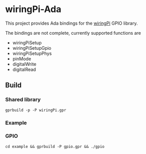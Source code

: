 # wiringPi-Ada

This project provides Ada bindings for the [wiringPi](http://wiringpi.com/) GPIO library.

The bindings are not complete, currently supported functions are

 - wiringPiSetup
 - wiringPiSetupGpio
 - wiringPiSetupPhys
 - pinMode
 - digitalWrite
 - digitalRead

## Build

### Shared library

`gprbuild -p -P wiringPi.gpr`

### Example

### GPIO

`cd example && gprbuild -P gpio.gpr && ./gpio`
